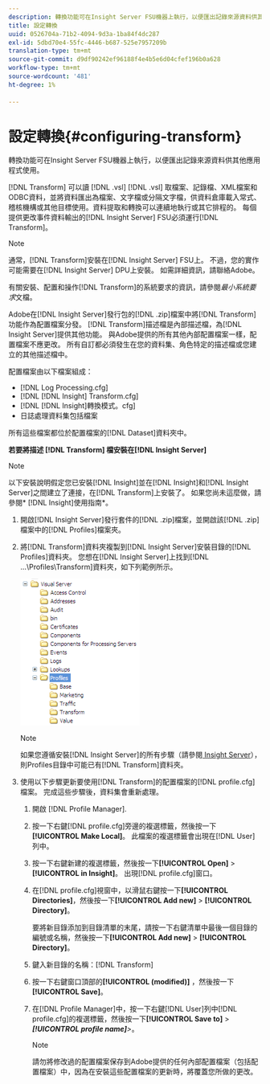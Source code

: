 ```yaml
---
description: 轉換功能可在Insight Server FSU機器上執行，以便匯出記錄來源資料供其他應用程式使用。
title: 設定轉換
uuid: 0526704a-71b2-4094-9d3a-1ba84f4dc287
exl-id: 5dbd70e4-55fc-4446-b687-525e7957209b
translation-type: tm+mt
source-git-commit: d9df90242ef96188f4e4b5e6d04cfef196b0a628
workflow-type: tm+mt
source-wordcount: '481'
ht-degree: 1%

---
```


# 設定轉換{#configuring-transform}

轉換功能可在Insight Server FSU機器上執行，以便匯出記錄來源資料供其他應用程式使用。

[!DNL Transform] 可以讀 [!DNL .vsl]  [!DNL .vsl] 取檔案、記錄檔、XML檔案和ODBC資料，並將資料匯出為檔案、文字檔或分隔文字檔，供資料倉庫載入常式、稽核機構或其他目標使用。資料提取和轉換可以連續地執行或其它排程的。 每個提供更改事件資料輸出的[!DNL Insight Server] FSU必須運行[!DNL Transform]。

>[!NOTE]
>
>通常，[!DNL Transform]安裝在[!DNL Insight Server] FSU上。 不過，您的實作可能需要在[!DNL Insight Server] DPU上安裝。 如需詳細資訊，請聯絡Adobe。

有關安裝、配置和操作[!DNL Transform]的系統要求的資訊，請參閱&#x200B;*最小系統要求*&#x200B;文檔。

Adobe在[!DNL Insight Server]發行包的[!DNL .zip]檔案中將[!DNL Transform]功能作為配置檔案分發。 [!DNL Transform]描述檔是內部描述檔，為[!DNL Insight Server]提供其他功能。 與Adobe提供的所有其他內部配置檔案一樣，配置檔案不應更改。 所有自訂都必須發生在您的資料集、角色特定的描述檔或您建立的其他描述檔中。

配置檔案由以下檔案組成：

* [!DNL Log Processing.cfg]
* [!DNL [!DNL Insight] Transform.cfg]
* [!DNL [!DNL Insight]轉換模式。cfg]
* 日誌處理資料集包括檔案

所有這些檔案都位於配置檔案的[!DNL Dataset]資料夾中。

**若要將描述 [!DNL Transform] 檔安裝在[!DNL Insight Server]**

>[!NOTE]
>
>以下安裝說明假定您已安裝[!DNL Insight]並在[!DNL Insight]和[!DNL Insight Server]之間建立了連接，在[!DNL Transform]上安裝了。 如果您尚未這麼做，請參閱* [!DNL Insight]使用指南*。

1. 開啟[!DNL Insight Server]發行套件的[!DNL .zip]檔案，並開啟該[!DNL .zip]檔案中的[!DNL Profiles]檔案夾。
1. 將[!DNL Transform]資料夾複製到[!DNL Insight Server]安裝目錄的[!DNL Profiles]資料夾。 您想在[!DNL Insight Server]上找到[!DNL ...\Profiles\Transform]資料夾，如下列範例所示。

   ![步驟資訊](assets/win_installTransformProfile.png)

   >[!NOTE]
   >
   >如果您遵循安裝[!DNL Insight Server]的所有步驟（請參閱[ Insight Server](../../../home/c-inst-svr/c-msr-server/c-msr-server.md)），則Profiles目錄中可能已有[!DNL Transform]資料夾。

1. 使用以下步驟更新要使用[!DNL Transform]的配置檔案的[!DNL profile.cfg]檔案。 完成這些步驟後，資料集會重新處理。

   1. 開啟 [!DNL Profile Manager].
   1. 按一下右鍵[!DNL profile.cfg]旁邊的複選標籤，然後按一下&#x200B;**[!UICONTROL Make Local]**。 此檔案的複選標籤會出現在[!DNL User]列中。

   1. 按一下右鍵新建的複選標籤，然後按一下&#x200B;**[!UICONTROL Open]** > **[!UICONTROL in Insight]**。 出現[!DNL profile.cfg]窗口。

   1. 在[!DNL profile.cfg]視窗中，以滑鼠右鍵按一下&#x200B;**[!UICONTROL Directories]**，然後按一下&#x200B;**[!UICONTROL Add new]** > **[!UICONTROL Directory]**。

      要將新目錄添加到目錄清單的末尾，請按一下右鍵清單中最後一個目錄的編號或名稱，然後按一下&#x200B;**[!UICONTROL Add new]** > **[!UICONTROL Directory]**。

   1. 鍵入新目錄的名稱：[!DNL Transform]
   1. 按一下右鍵窗口頂部的&#x200B;**[!UICONTROL (modified)]** ，然後按一下&#x200B;**[!UICONTROL Save]**。

   1. 在[!DNL Profile Manager]中，按一下右鍵[!DNL User]列中[!DNL profile.cfg]的複選標籤，然後按一下&#x200B;**[!UICONTROL Save to]** > ***[!UICONTROL profile name]**>*。

      >[!NOTE]
      >
      >請勿將修改過的配置檔案保存到Adobe提供的任何內部配置檔案（包括配置檔案）中，因為在安裝這些配置檔案的更新時，將覆蓋您所做的更改。
